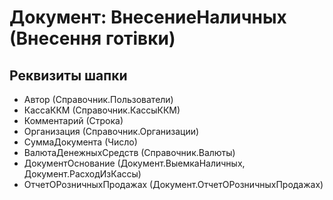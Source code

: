 ﻿# Документ: ВнесениеНаличных (Внесення готівки)

## Реквизиты шапки

- Автор (Справочник.Пользователи)
- КассаККМ (Справочник.КассыККМ)
- Комментарий (Строка)
- Организация (Справочник.Организации)
- СуммаДокумента (Число)
- ВалютаДенежныхСредств (Справочник.Валюты)
- ДокументОснование (Документ.ВыемкаНаличных, Документ.РасходИзКассы)
- ОтчетОРозничныхПродажах (Документ.ОтчетОРозничныхПродажах)

